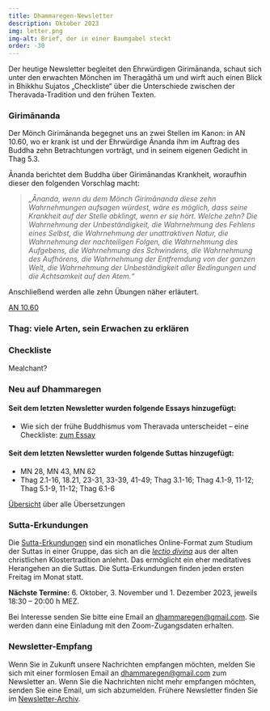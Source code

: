 ```yaml
---
title: Dhammaregen-Newsletter
description: Oktober 2023
img: letter.png
img-alt: Brief, der in einer Baumgabel steckt
order: -30
---
```


Der heutige Newsletter begleitet den Ehrwürdigen Girimānanda, schaut sich unter den erwachten Mönchen im Theragāthā um und wirft auch einen Blick in Bhikkhu Sujatos „Checkliste“ über die Unterschiede zwischen der Theravada-Tradition und den frühen Texten.

### Girimānanda

Der Mönch Girimānanda begegnet uns an zwei Stellen im Kanon: in AN 10.60, wo er krank ist und der Ehrwürdige Ānanda ihm im Auftrag des Buddha zehn Betrachtungen vorträgt, und in seinem eigenen Gedicht in Thag 5.3.

Ānanda berichtet dem Buddha über Girimānandas Krankheit, woraufhin dieser den folgenden Vorschlag macht:

>*„Ānanda, wenn du dem Mönch Girimānanda diese zehn Wahrnehmungen aufsagen würdest, wäre es möglich, dass seine Krankheit auf der Stelle abklingt, wenn er sie hört. Welche zehn? Die Wahrnehmung der Unbeständigkeit, die Wahrnehmung des Fehlens eines Selbst, die Wahrnehmung der unattraktiven Natur, die Wahrnehmung der nachteiligen Folgen, die Wahrnehmung des Aufgebens, die Wahrnehmung des Schwindens, die Wahrnehmung des Aufhörens, die Wahrnehmung der Entfremdung von der ganzen Welt, die Wahrnehmung der Unbeständigkeit aller Bedingungen und die Achtsamkeit auf den Atem.“*

Anschließend werden alle zehn Übungen näher erläutert. 

[AN 10.60](#/sutta/an10.60/de/sabbamitta) 

### Thag: viele Arten, sein Erwachen zu erklären

### Checkliste

Mealchant?

### Neu auf Dhammaregen

#### Seit dem letzten Newsletter wurden folgende Essays hinzugefügt:
- Wie sich der frühe Buddhismus vom Theravada unterscheidet – eine Checkliste: [zum Essay](#/wili/buddhismuskunde/frueh-theravada)

#### Seit dem letzten Newsletter wurden folgende Suttas hinzugefügt:
- MN 28, MN 43, MN 62
- Thag 2.1-16, 18.21, 23-31, 33-39, 41-49; Thag 3.1-16; Thag 4.1-9, 11-12; Thag 5.1-9, 11-12; Thag 6.1-6

[Übersicht](#/wiki/uebersetzung/uebersicht) über alle Übersetzungen

### Sutta-Erkundungen 

Die [Sutta-Erkundungen](#/wiki/erkundung) sind ein monatliches Online-Format zum Studium der Suttas in einer Gruppe, das sich an die [*lectio divina*](https://de.wikipedia.org/wiki/Lectio_divina) aus der alten christlichen Klostertradition anlehnt. Das ermöglicht ein eher meditatives Herangehen an die Suttas. Die Sutta-Erkundungen finden jeden ersten Freitag im Monat statt. 

**Nächste Termine:** 6. Oktober, 3. November und 1. Dezember 2023, jeweils 18:30 – 20:00 h MEZ.

Bei Interesse senden Sie bitte eine Email an [dhammaregen@gmail.com](mailto:dhammaregen@gmail.com). Sie werden dann eine Einladung mit den Zoom-Zugangsdaten erhalten.

### Newsletter-Empfang

Wenn Sie in Zukunft unsere Nachrichten empfangen möchten, melden Sie sich mit einer formlosen Email an [dhammaregen@gmail.com](mailto:dhammaregen@gmail.com) zum Newsletter an. Wenn Sie die Nachrichten nicht mehr empfangen möchten, senden Sie eine Email, um sich abzumelden. Frühere Newsletter finden Sie im [Newsletter-Archiv](#/wiki/news/inhalt).
  